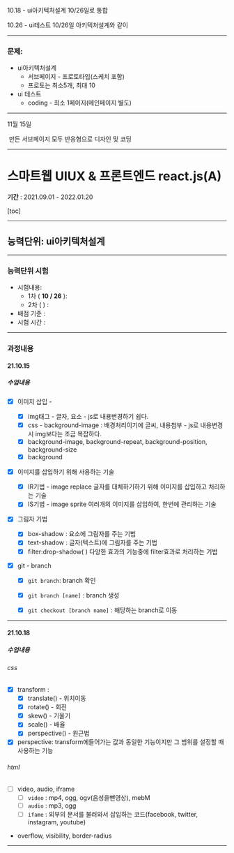 10.18 - ui아키텍처설계 10/26일로 통합

10.26 - ui테스트  10/26일 아키텍처설계와 같이

---

### 문제: 

- ui아키텍처설계 
  - 서브페이지 - 프로토타입(스케치 포함)
  - 프로토는 최소5개, 최대 10
- ui 테스트
  - coding - 최소 1페이지(메인페이지 별도)

---

11월 15일 

​	만든 서브페이지 모두 반응형으로 디자인 및 코딩

---

# 스마트웹 UIUX & 프론트엔드 react.js(A)

**기간** : 2021.09.01 - 2022.01.20

[toc]

---

## 능력단위: ui아키텍처설계 

---

### 능력단위 시험

 - 시험내용:  
   - 1차 ( **10 / 26** ): 
   - 2차 ( ) : 
 - 배점 기준 : 
 - 시험 시간 :  

---

### 과정내용

#### 21.10.15

##### 수업내용

- [x] 이미지 삽입 - 
  - [x] img태그 - 글자, 요소 - js로 내용변경하기 쉽다.
  - [x] css - background-image : 배경처리이기에 글씨, 내용첨부 - js로 내용변경시 img보다는 조금 복잡하다.
  - [x] background-image, background-repeat, background-position, background-size
  - [x] background
  
- [x] 이미지를 삽입하기 위해 사용하는 기술
  - [x] IR기법 - image replace 글자를 대체하기하기 위해 이미지를 삽입하고 처리하는 기술
  - [x] IS기법 - image sprite 여러개의 이미지를 삽입하여, 한번에 관리하는 기술
  
- [x] 그림자 기법 
  - [x] box-shadow : 요소에 그림자를 주는 기법
  - [x] text-shadow : 글자(텍스트)에 그림자를 주는 기법
  - [x] filter:drop-shadow( ) 다양한 효과의 기능중에 filter효과로 처리하는 기법
  
- [x] git - branch

  - [x] `git branch`: branch 확인
  - [x] `git branch [name]` : branch 생성
  - [x] `git checkout [branch name]` : 해당하는 branch로 이동

  

---

#### 21.10.18

##### 수업내용

###### css

- [x] transform :
  - [x] translate() - 위치이동
  - [x] rotate() - 회전
  - [x] skew() - 기울기
  - [x] scale() - 배율
  - [x] perspective() - 원근법
- [x] perspective: transform에들어가는 값과 동일한 기능이지만 그 범위를 설정할 때 사용하는 기능

###### html

- [ ] video, audio, iframe
  - [ ] `video` : mp4, ogg, ogv(음성을뺀영상), mebM
  - [ ] `audio` : mp3, ogg
  - [ ] `ifame` : 외부의 문서를 불러와서 삽입하는 코드(facebook, twitter, instagram, youtube)

- overflow, visibility, border-radius

---







